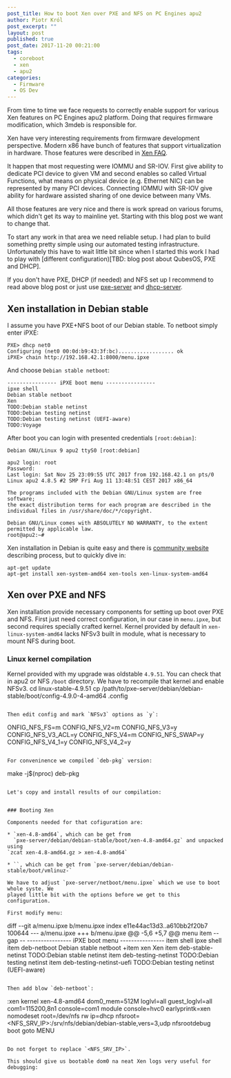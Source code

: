 ```yaml
---
post_title: How to boot Xen over PXE and NFS on PC Engines apu2
author: Piotr Król
post_excerpt: ""
layout: post
published: true
post_date: 2017-11-20 00:21:00
tags:
  - coreboot
  - xen
  - apu2
categories:
  - Firmware
  - OS Dev
---
```


From time to time we face requests to correctly enable support for various Xen
features on PC Engines apu2 platform. Doing that requires firmware
modification, which 3mdeb is responsible for.

Xen have very interesting requirements from firmware development perspective.
Modern x86 have bunch of features that support virtualization in hardware.
Those features were described in [Xen FAQ](https://wiki.xenproject.org/wiki/Xen_Common_Problems#What_are_the_names_of_different_hardware_features_related_to_virtualization_and_Xen.3F).

It happen that most requesting were IOMMU and SR-IOV. First give ability to
dedicate PCI device to given VM and second enables so called Virtual Functions,
what means on physical device (e.g. Ethernet NIC) can be represented by many
PCI devices. Connecting IOMMU with SR-IOV give ability for hardware assisted
sharing of one device between many VMs.

All those features are very nice and there is work spread on various forums,
which didn't get its way to mainline yet. Starting with this blog post we want
to change that.

To start any work in that area we need reliable setup. I had plan to build
something pretty simple using our automated testing infrastructure.
Unfortunately this have to wait little bit since when I started this work I had
to play with [different configuration)[TBD: blog post about QubesOS, PXE and DHCP].

If you don't have PXE, DHCP (if needed) and NFS set up I recommend to read
above blog post or just use [pxe-server](https://github.com/3mdeb/pxe-server)
and [dhcp-server](https://github.com/3mdeb/dhcp-server).

## Xen installation in Debian stable

I assume you have PXE+NFS boot of our Debian stable. To netboot simply enter
iPXE:

```
PXE> dhcp net0
Configuring (net0 00:0d:b9:43:3f:bc).................. ok
iPXE> chain http://192.168.42.1:8000/menu.ipxe
```

And choose `Debian stable netboot`:

```
---------------- iPXE boot menu ----------------
ipxe shell                                                                  
Debian stable netboot                                                       
Xen
TODO:Debian stable netinst
TODO:Debian testing netinst
TODO:Debian testing netinst (UEFI-aware)
TODO:Voyage
```

After boot you can login with presented credentials `[root:debian]`:

```
Debian GNU/Linux 9 apu2 ttyS0 [root:debian]

apu2 login: root
Password:
Last login: Sat Nov 25 23:09:55 UTC 2017 from 192.168.42.1 on pts/0
Linux apu2 4.8.5 #2 SMP Fri Aug 11 13:48:51 CEST 2017 x86_64

The programs included with the Debian GNU/Linux system are free software;
the exact distribution terms for each program are described in the
individual files in /usr/share/doc/*/copyright.

Debian GNU/Linux comes with ABSOLUTELY NO WARRANTY, to the extent
permitted by applicable law.
root@apu2:~#
```

Xen installation in Debian is quite easy and there is [community website](https://wiki.debian.org/Xen)
describing process, but to quickly dive in:

```
apt-get update
apt-get install xen-system-amd64 xen-tools xen-linux-system-amd64
```

## Xen over PXE and NFS

Xen installation provide necessary components for setting up boot over PXE and
NFS. First just need correct configuration, in our case in `menu.ipxe`, but
second requires specially crafted kernel. Kernel provided by default in
`xen-linux-system-amd64` lacks NFSv3 built in module, what is necessary to
mount NFS during boot.

### Linux kernel compilation

Kernel provided with my upgrade was oldstable `4.9.51`. You can check that in
apu2 or NFS `/boot` directory. We have to recompile that kernel and enable
NFSv3.
cd linux-stable-4.9.51
cp /path/to/pxe-server/debian/debian-stable/boot/config-4.9.0-4-amd64 .config
```

Then edit config and mark `NFSv3` options as `y`:

```
ONFIG_NFS_FS=m
CONFIG_NFS_V2=m
CONFIG_NFS_V3=y
CONFIG_NFS_V3_ACL=y
CONFIG_NFS_V4=m
CONFIG_NFS_SWAP=y
CONFIG_NFS_V4_1=y
CONFIG_NFS_V4_2=y
```

For conveninence we compiled `deb-pkg` version:

```
make -j$(nproc) deb-pkg
```

Let's copy and install results of our compilation:

```

```

### Booting Xen

Components needed for that cofiguration are:

* `xen-4.8-amd64`, which can be get from
  `pxe-server/debian/debian-stable/boot/xen-4.8-amd64.gz` and unpacked using
`zcat xen-4.8-amd64.gz > xen-4.8-amd64`

* ``, which can be get from `pxe-server/debian/debian-stable/boot/vmlinuz-`

We have to adjust `pxe-server/netboot/menu.ipxe` which we use to boot whole syste. We
played little bit with the options before we get to this configuration.

First modify menu:

```
diff --git a/menu.ipxe b/menu.ipxe
index e11e44ac13d3..a610bb2f20b7 100644
--- a/menu.ipxe
+++ b/menu.ipxe
@@ -5,6 +5,7 @@ menu
 item --gap -- ---------------- iPXE boot menu ----------------
 item shell          ipxe shell
 item deb-netboot    Debian stable netboot
+item xen    Xen
 item deb-stable-netinst    TODO:Debian stable netinst
 item deb-testing-netinst    TODO:Debian testing netinst
 item deb-testing-netinst-uefi    TODO:Debian testing netinst (UEFI-aware)
```

Then add blow `deb-netboot`:

```
:xen
kernel xen-4.8-amd64 dom0_mem=512M loglvl=all guest_loglvl=all com1=115200,8n1 console=com1
module console=hvc0 earlyprintk=xen nomodeset root=/dev/nfs rw ip=dhcp nfsroot=<NFS_SRV_IP>:/srv/nfs/debian/debian-stable,vers=3,udp nfsrootdebug
boot
goto MENU
```

Do not forget to replace `<NFS_SRV_IP>`.

This should give us bootable dom0 na neat Xen logs very useful for debugging:

```
```
